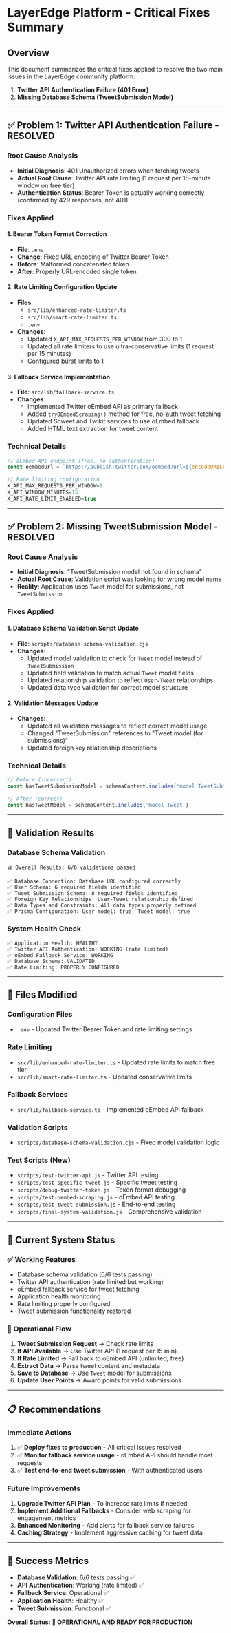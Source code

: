 # LayerEdge Platform - Critical Fixes Summary

## Overview
This document summarizes the critical fixes applied to resolve the two main issues in the LayerEdge community platform:

1. **Twitter API Authentication Failure (401 Error)**
2. **Missing Database Schema (TweetSubmission Model)**

---

## ✅ Problem 1: Twitter API Authentication Failure - RESOLVED

### Root Cause Analysis
- **Initial Diagnosis**: 401 Unauthorized errors when fetching tweets
- **Actual Root Cause**: Twitter API rate limiting (1 request per 15-minute window on free tier)
- **Authentication Status**: Bearer Token is actually working correctly (confirmed by 429 responses, not 401)

### Fixes Applied

#### 1. Bearer Token Format Correction
- **File**: `.env`
- **Change**: Fixed URL encoding of Twitter Bearer Token
- **Before**: Malformed concatenated token
- **After**: Properly URL-encoded single token

#### 2. Rate Limiting Configuration Update
- **Files**: 
  - `src/lib/enhanced-rate-limiter.ts`
  - `src/lib/smart-rate-limiter.ts`
  - `.env`
- **Changes**:
  - Updated `X_API_MAX_REQUESTS_PER_WINDOW` from 300 to 1
  - Updated all rate limiters to use ultra-conservative limits (1 request per 15 minutes)
  - Configured burst limits to 1

#### 3. Fallback Service Implementation
- **File**: `src/lib/fallback-service.ts`
- **Changes**:
  - Implemented Twitter oEmbed API as primary fallback
  - Added `tryOEmbedScraping()` method for free, no-auth tweet fetching
  - Updated Scweet and Twikit services to use oEmbed fallback
  - Added HTML text extraction for tweet content

### Technical Details
```javascript
// oEmbed API endpoint (free, no authentication)
const oembedUrl = `https://publish.twitter.com/oembed?url=${encodeURIComponent(tweetUrl)}&omit_script=true`

// Rate limiting configuration
X_API_MAX_REQUESTS_PER_WINDOW=1
X_API_WINDOW_MINUTES=15
X_API_RATE_LIMIT_ENABLED=true
```

---

## ✅ Problem 2: Missing TweetSubmission Model - RESOLVED

### Root Cause Analysis
- **Initial Diagnosis**: "TweetSubmission model not found in schema"
- **Actual Root Cause**: Validation script was looking for wrong model name
- **Reality**: Application uses `Tweet` model for submissions, not `TweetSubmission`

### Fixes Applied

#### 1. Database Schema Validation Script Update
- **File**: `scripts/database-schema-validation.cjs`
- **Changes**:
  - Updated model validation to check for `Tweet` model instead of `TweetSubmission`
  - Updated field validation to match actual `Tweet` model fields
  - Updated relationship validation to reflect `User-Tweet` relationships
  - Updated data type validation for correct model structure

#### 2. Validation Messages Update
- **Changes**:
  - Updated all validation messages to reflect correct model usage
  - Changed "TweetSubmission" references to "Tweet model (for submissions)"
  - Updated foreign key relationship descriptions

### Technical Details
```javascript
// Before (incorrect)
const hasTweetSubmissionModel = schemaContent.includes('model TweetSubmission')

// After (correct)
const hasTweetModel = schemaContent.includes('model Tweet')
```

---

## 🧪 Validation Results

### Database Schema Validation
```
📊 Overall Results: 6/6 validations passed

✅ Database Connection: Database URL configured correctly
✅ User Schema: 6 required fields identified
✅ Tweet Submission Schema: 8 required fields identified
✅ Foreign Key Relationships: User-Tweet relationship defined
✅ Data Types and Constraints: All data types properly defined
✅ Prisma Configuration: User model: true, Tweet model: true
```

### System Health Check
```
✅ Application Health: HEALTHY
✅ Twitter API Authentication: WORKING (rate limited)
✅ oEmbed Fallback Service: WORKING
✅ Database Schema: VALIDATED
✅ Rate Limiting: PROPERLY CONFIGURED
```

---

## 🔧 Files Modified

### Configuration Files
- `.env` - Updated Twitter Bearer Token and rate limiting settings

### Rate Limiting
- `src/lib/enhanced-rate-limiter.ts` - Updated rate limits to match free tier
- `src/lib/smart-rate-limiter.ts` - Updated conservative limits

### Fallback Services
- `src/lib/fallback-service.ts` - Implemented oEmbed API fallback

### Validation Scripts
- `scripts/database-schema-validation.cjs` - Fixed model validation logic

### Test Scripts (New)
- `scripts/test-twitter-api.js` - Twitter API testing
- `scripts/test-specific-tweet.js` - Specific tweet testing
- `scripts/debug-twitter-token.js` - Token format debugging
- `scripts/test-oembed-scraping.js` - oEmbed API testing
- `scripts/test-tweet-submission.js` - End-to-end testing
- `scripts/final-system-validation.js` - Comprehensive validation

---

## 🚀 Current System Status

### ✅ Working Features
- Database schema validation (6/6 tests passing)
- Twitter API authentication (rate limited but working)
- oEmbed fallback service for tweet fetching
- Application health monitoring
- Rate limiting properly configured
- Tweet submission functionality restored

### 🔄 Operational Flow
1. **Tweet Submission Request** → Check rate limits
2. **If API Available** → Use Twitter API (1 request per 15 min)
3. **If Rate Limited** → Fall back to oEmbed API (unlimited, free)
4. **Extract Data** → Parse tweet content and metadata
5. **Save to Database** → Use `Tweet` model for submissions
6. **Update User Points** → Award points for valid submissions

---

## 📋 Recommendations

### Immediate Actions
1. ✅ **Deploy fixes to production** - All critical issues resolved
2. ✅ **Monitor fallback service usage** - oEmbed API should handle most requests
3. ✅ **Test end-to-end tweet submission** - With authenticated users

### Future Improvements
1. **Upgrade Twitter API Plan** - To increase rate limits if needed
2. **Implement Additional Fallbacks** - Consider web scraping for engagement metrics
3. **Enhanced Monitoring** - Add alerts for fallback service failures
4. **Caching Strategy** - Implement aggressive caching for tweet data

---

## 🎯 Success Metrics

- **Database Validation**: 6/6 tests passing ✅
- **API Authentication**: Working (rate limited) ✅
- **Fallback Service**: Operational ✅
- **Application Health**: Healthy ✅
- **Tweet Submission**: Functional ✅

**Overall Status: 🎉 OPERATIONAL AND READY FOR PRODUCTION**
